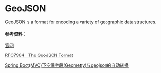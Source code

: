 # GeoJSON

GeoJSON is a format for encoding a variety of geographic data structures.

#### 参考资料：
[官网](http://geojson.org/)

[RFC7964 - The GeoJSON Format](https://tools.ietf.org/html/rfc7946)

[Spring Boot(MVC)下空间字段(Geometry)与geojson的自动转换](http://www.wisely.top/2017/06/28/spring-boot-mvc-geometry-geojson/)
